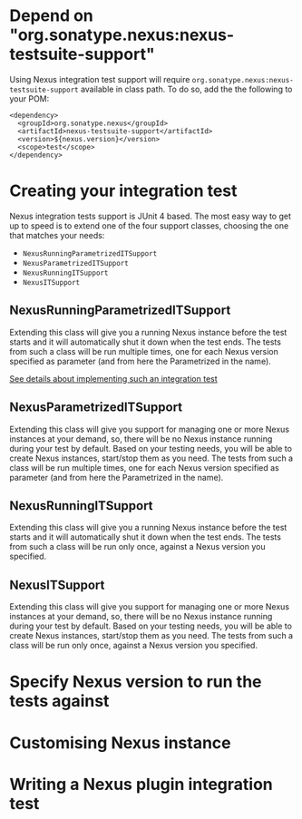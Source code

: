 Depend on "org.sonatype.nexus:nexus-testsuite-support"
======================================================

Using Nexus integration test support will require `org.sonatype.nexus:nexus-testsuite-support` available in class path. To do so, add the the following to your POM:

    <dependency>
      <groupId>org.sonatype.nexus</groupId>
      <artifactId>nexus-testsuite-support</artifactId>
      <version>${nexus.version}</version>
      <scope>test</scope>
    </dependency>


Creating your integration test
==============================

Nexus integration tests support is JUnit 4 based. The most easy way to get up to speed is to extend one of the four support classes, choosing the one that matches your needs:
* `NexusRunningParametrizedITSupport`
* `NexusParametrizedITSupport`
* `NexusRunningITSupport`
* `NexusITSupport`

NexusRunningParametrizedITSupport
---------------------------------

Extending this class will give you a running Nexus instance before the test starts and it will automatically shut it down when the test ends. The tests from such a class will be run multiple times, one for each Nexus version specified as parameter (and from here the Parametrized in the name).

[See details about implementing such an integration test](./src/test/java/org/sonatype/nexus/testsuite/guide/l01/README.md)

NexusParametrizedITSupport
--------------------------

Extending this class will give you support for managing one or more Nexus instances at your demand, so, there will be no Nexus instance running during your test by default. Based on your testing needs, you will be able to create Nexus instances, start/stop them as you need. The tests from such a class will be run multiple times, one for each Nexus version specified as parameter (and from here the Parametrized in the name).

NexusRunningITSupport
---------------------
Extending this class will give you a running Nexus instance before the test starts and it will automatically shut it down when the test ends. The tests from such a class will be run only once, against a Nexus version you specified.

NexusITSupport
--------------

Extending this class will give you support for managing one or more Nexus instances at your demand, so, there will be no Nexus instance running during your test by default. Based on your testing needs, you will be able to create Nexus instances, start/stop them as you need. The tests from such a class will be run only once, against a Nexus version you specified.

Specify Nexus version to run the tests against
==============================================

Customising Nexus instance
==========================

Writing a Nexus plugin integration test
=======================================

